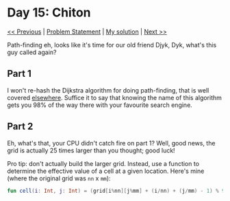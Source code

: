 # Day 15: Chiton
[<< Previous](Day14.md) | [Problem Statement](https://adventofcode.com/2021/day/15) | [My solution](../src/main/kotlin/puzzles/Day15.kt) | [Next >>](Day16.md)

Path-finding eh, looks like it's time for our old friend Djyk, Dyk, what's this guy called again?

## Part 1
I won't re-hash the Dijkstra algorithm for doing path-finding, that is well covered [elsewhere](https://en.wikipedia.org/wiki/Dijkstra%27s_algorithm). Suffice it to say that knowing the name of this algorithm gets you 98% of the way there with your favourite search engine.

## Part 2
Eh, what's that, your CPU didn't catch fire on part 1? Well, good news, the grid is actually 25 times larger than you thought; good luck!

Pro tip: don't actually build the larger grid. Instead, use a function to determine the effective value of a cell at a given location. Here's mine (where the original grid was `nn` x `mm`):
```kotlin
fun cell(i: Int, j: Int) = (grid[i%nn][j%mm] + (i/nn) + (j/mm) - 1) % 9 + 1
```
